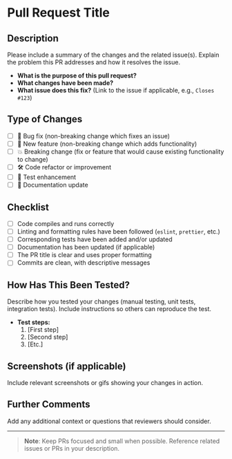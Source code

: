 # Pull Request Title

## Description

Please include a summary of the changes and the related issue(s). Explain the problem this PR addresses and how it resolves the issue.

- **What is the purpose of this pull request?**
- **What changes have been made?**
- **What issue does this fix?** (Link to the issue if applicable, e.g., `Closes #123`)

## Type of Changes

- [ ] 🐛 Bug fix (non-breaking change which fixes an issue)
- [ ] 🚀 New feature (non-breaking change which adds functionality)
- [ ] 💥 Breaking change (fix or feature that would cause existing functionality to change)
- [ ] 🛠️ Code refactor or improvement
- [ ] 🧪 Test enhancement
- [ ] 📖 Documentation update

## Checklist

- [ ] Code compiles and runs correctly
- [ ] Linting and formatting rules have been followed (`eslint`, `prettier`, etc.)
- [ ] Corresponding tests have been added and/or updated
- [ ] Documentation has been updated (if applicable)
- [ ] The PR title is clear and uses proper formatting
- [ ] Commits are clean, with descriptive messages

## How Has This Been Tested?

Describe how you tested your changes (manual testing, unit tests, integration tests). Include instructions so others can reproduce the test.

- **Test steps:**
  1. [First step]
  2. [Second step]
  3. [Etc.]

## Screenshots (if applicable)

Include relevant screenshots or gifs showing your changes in action.

## Further Comments

Add any additional context or questions that reviewers should consider.

---

> **Note**:
> Keep PRs focused and small when possible. Reference related issues or PRs in your description.
